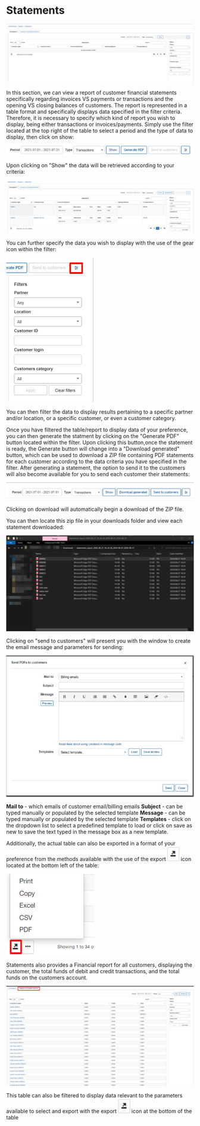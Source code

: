 Statements
===========

![Statements](1.png)

In this section, we can view a report of customer financial statements specifically regarding invoices VS payments or transactions and the opening VS closing balances of customers. The report is represented in a table format and specifically displays data specified in the filter criteria. Therefore, it is necessary to specify which kind of report you wish to display, being either transactions or invoices/payments. Simply use the filter located at the top right of the table to select a period and the type of data to display, then click on show:

![filter](2.png)

Upon clicking on "Show" the data will be retrieved according to your criteria:

![filter](3.png)

You can further specify the data you wish to display with the use of the gear icon within the filter:

![filter](4.png)

You can then filter the data to display results pertaining to a specific partner and/or location, or a specific customer, or even a customer category.


Once you have filtered the table/report to display data of your preference, you can then generate the statment by clicking on the "Generate PDF" button located within the filter.
Upon clicking this button,once the statement is ready, the Generate button will change into a "Download generated" button, which can be used to download a ZIP file containing PDF statements for each customer according to the data criteria you have specified in the filter. After generating a statement, the option to send it to the customers will also become available for you to send each customer their statements:

![filter](5.png)

Clicking on download will automatically begin a download of the ZIP file.

You can then locate this zip file in your downloads folder and view each statement downloaded:

![PDF](gpdf2.png)

Clicking on "send to customers" will present you with the window to create the email message and parameters for sending:

![Send](send.png)

**Mail to** - which emails of customer email/billing emails
**Subject** - can be typed manually or populated by the selected template
**Message** - can be typed manually or populated by the selected template
**Templates** - click on the dropdown list to select a predefined template to load or click on save as new to save the text typed in the message box as a new template.


Additionally, the actual table can also be exported in a format of your preference from the methods available with the use of the export ![export](export.png) icon located at the bottom left of the table:

![export](export1.png)

Statements also provides a Financial report for all customers, displaying the customer, the total funds of debit and credit transactions, and the total funds on the customers account.

![Customer](6.png)

This table can also be filtered to display data relevant to the parameters available to select and export with the export ![export](export.png) icon at the bottom of the table
